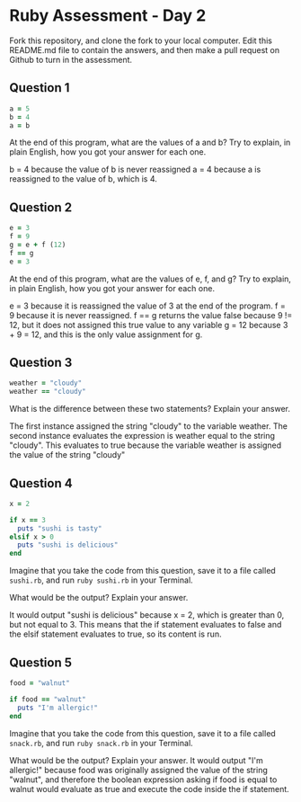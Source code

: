 # Ruby Assessment - Day 2

Fork this repository, and clone the fork to your local computer. Edit this README.md file to contain the answers, and then make a pull request on Github to turn in the assessment.

## Question 1

```ruby
a = 5
b = 4
a = b
```

At the end of this program, what are the values of a and b? Try to explain, in plain English, how you got your answer for each one.

b = 4 because the value of b is never reassigned
a = 4 because a is reassigned to the value of b, which is 4.

## Question 2

```ruby
e = 3
f = 9
g = e + f (12)
f == g
e = 3
```

At the end of this program, what are the values of e, f, and g? Try to explain, in plain English, how you got your answer for each one.

e = 3 because it is reassigned the value of 3 at the end of the program.
f = 9 because it is never reassigned. f == g returns the value false because 9 != 12, but it does not assigned this true value to any variable
g = 12 because 3 + 9 = 12, and this is the only value assignment for g.

## Question 3

```ruby
weather = "cloudy"
weather == "cloudy"
```

What is the difference between these two statements? Explain your answer.

The first instance assigned the string "cloudy" to the variable weather.
The second instance evaluates the expression is weather equal to the string "cloudy". This evaluates to true because the variable weather is assigned the value of the string "cloudy"

## Question 4

```ruby
x = 2

if x == 3
  puts "sushi is tasty"
elsif x > 0
  puts "sushi is delicious"
end
```

Imagine that you take the code from this question, save it to a file called `sushi.rb`, and run `ruby sushi.rb` in your Terminal.

What would be the output? Explain your answer.

It would output "sushi is delicious" because x = 2, which is greater than 0, but not equal to 3. This means that the if statement evaluates to false and the elsif statement evaluates to true, so its content is run.

## Question 5

```ruby
food = "walnut"

if food == "walnut"
  puts "I'm allergic!"
end
```

Imagine that you take the code from this question, save it to a file called `snack.rb`, and run `ruby snack.rb` in your Terminal.

What would be the output? Explain your answer.
It would output "I'm allergic!" because food was originally assigned the value of the string "walnut", and therefore the boolean expression asking if food is equal to walnut would evaluate as true and execute the code inside the if statement.
